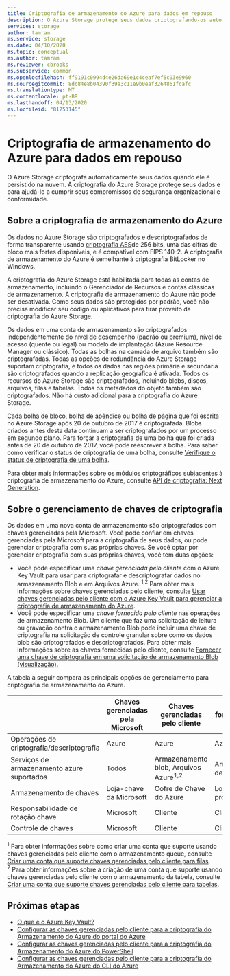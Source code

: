 ```yaml
---
title: Criptografia de armazenamento do Azure para dados em repouso
description: O Azure Storage protege seus dados criptografando-os automaticamente antes de permê-los na nuvem. Você pode confiar em chaves gerenciadas pela Microsoft para a criptografia dos dados em sua conta de armazenamento ou gerenciar criptografia com suas próprias chaves.
services: storage
author: tamram
ms.service: storage
ms.date: 04/10/2020
ms.topic: conceptual
ms.author: tamram
ms.reviewer: cbrooks
ms.subservice: common
ms.openlocfilehash: ff9191c0994d4e26da69e1c4ceaf7ef6c93e9960
ms.sourcegitcommit: 8dc84e8b04390f39a3c11e9b0eaf3264861fcafc
ms.translationtype: MT
ms.contentlocale: pt-BR
ms.lasthandoff: 04/13/2020
ms.locfileid: "81253145"
---
```

# <a name="azure-storage-encryption-for-data-at-rest"></a>Criptografia de armazenamento do Azure para dados em repouso

O Azure Storage criptografa automaticamente seus dados quando ele é persistido na nuvem. A criptografia do Azure Storage protege seus dados e para ajudá-lo a cumprir seus compromissos de segurança organizacional e conformidade.

## <a name="about-azure-storage-encryption"></a>Sobre a criptografia de armazenamento do Azure

Os dados no Azure Storage são criptografados e descriptografados de forma transparente usando [criptografia AES](https://en.wikipedia.org/wiki/Advanced_Encryption_Standard)de 256 bits, uma das cifras de bloco mais fortes disponíveis, e é compatível com FIPS 140-2. A criptografia de armazenamento do Azure é semelhante à criptografia BitLocker no Windows.

A criptografia do Azure Storage está habilitada para todas as contas de armazenamento, incluindo o Gerenciador de Recursos e contas clássicas de armazenamento. A criptografia de armazenamento do Azure não pode ser desativada. Como seus dados são protegidos por padrão, você não precisa modificar seu código ou aplicativos para tirar proveito da criptografia do Azure Storage.

Os dados em uma conta de armazenamento são criptografados independentemente do nível de desempenho (padrão ou premium), nível de acesso (quente ou legal) ou modelo de implantação (Azure Resource Manager ou clássico). Todas as bolhas na camada de arquivo também são criptografadas. Todas as opções de redundância do Azure Storage suportam criptografia, e todos os dados nas regiões primária e secundária são criptografados quando a replicação geográfica é ativada. Todos os recursos do Azure Storage são criptografados, incluindo blobs, discos, arquivos, filas e tabelas. Todos os metadados do objeto também são criptografados. Não há custo adicional para a criptografia do Azure Storage.

Cada bolha de bloco, bolha de apêndice ou bolha de página que foi escrita no Azure Storage após 20 de outubro de 2017 é criptografada. Blobs criados antes desta data continuam a ser criptografados por um processo em segundo plano. Para forçar a criptografia de uma bolha que foi criada antes de 20 de outubro de 2017, você pode reescrever a bolha. Para saber como verificar o status de criptografia de uma bolha, consulte [Verifique o status de criptografia de uma bolha](../blobs/storage-blob-encryption-status.md).

Para obter mais informações sobre os módulos criptográficos subjacentes à criptografia de armazenamento do Azure, consulte [API de criptografia: Next Generation](https://docs.microsoft.com/windows/desktop/seccng/cng-portal).

## <a name="about-encryption-key-management"></a>Sobre o gerenciamento de chaves de criptografia

Os dados em uma nova conta de armazenamento são criptografados com chaves gerenciadas pela Microsoft. Você pode confiar em chaves gerenciadas pela Microsoft para a criptografia de seus dados, ou pode gerenciar criptografia com suas próprias chaves. Se você optar por gerenciar criptografia com suas próprias chaves, você tem duas opções:

- Você pode especificar uma *chave gerenciada pelo cliente* com o Azure Key Vault para usar para criptografar e descriptografar dados no armazenamento Blob e em Arquivos Azure. <sup>1,2</sup> Para obter mais informações sobre chaves gerenciadas pelo cliente, consulte [Usar chaves gerenciadas pelo cliente com o Azure Key Vault para gerenciar a criptografia de armazenamento do Azure](encryption-customer-managed-keys.md).
- Você pode especificar uma *chave fornecida pelo cliente* nas operações de armazenamento Blob. Um cliente que faz uma solicitação de leitura ou gravação contra o armazenamento Blob pode incluir uma chave de criptografia na solicitação de controle granular sobre como os dados blob são criptografados e descriptografados. Para obter mais informações sobre as chaves fornecidas pelo cliente, consulte [Fornecer uma chave de criptografia em uma solicitação de armazenamento Blob (visualização)](encryption-customer-provided-keys.md).

A tabela a seguir compara as principais opções de gerenciamento para criptografia de armazenamento do Azure.

|                                        |    Chaves gerenciadas pela Microsoft                             |    Chaves gerenciadas pelo cliente                                                                                                                        |    Chaves fornecidas pelo cliente                                                          |
|----------------------------------------|-------------------------------------------------------|-------------------------------------------------------------------------------------------------------------------------------------------------|----------------------------------------------------------------------------------|
|    Operações de criptografia/descriptografia    |    Azure                                              |    Azure                                                                                                                                        |    Azure                                                                         |
|    Serviços de armazenamento azure suportados    |    Todos                                                |    Armazenamento blob, Arquivos Azure<sup>1,2</sup>                                                                                                               |    Armazenamento de blob                                                                  |
|    Armazenamento de chaves                         |    Loja-chave da Microsoft    |    Cofre de Chave do Azure                                                                                                                              |    Loja-chave do próprio cliente                                                                 |
|    Responsabilidade de rotação chave         |    Microsoft                                          |    Cliente                                                                                                                                     |    Cliente                                                                      |
|    Controle de chaves                          |    Microsoft                                     |    Cliente                                                                                                                    |    Cliente                                                                 |

<sup>1</sup> Para obter informações sobre como criar uma conta que suporte usando chaves gerenciadas pelo cliente com o armazenamento queue, consulte [Criar uma conta que suporte chaves gerenciadas pelo cliente para filas](account-encryption-key-create.md?toc=%2fazure%2fstorage%2fqueues%2ftoc.json).<br />
<sup>2</sup> Para obter informações sobre a criação de uma conta que suporte usando chaves gerenciadas pelo cliente com o armazenamento da tabela, consulte [Criar uma conta que suporte chaves gerenciadas pelo cliente para tabelas](account-encryption-key-create.md?toc=%2fazure%2fstorage%2ftables%2ftoc.json).

## <a name="next-steps"></a>Próximas etapas

- [O que é o Azure Key Vault?](../../key-vault/key-vault-overview.md)
- [Configurar as chaves gerenciadas pelo cliente para a criptografia do Armazenamento do Azure do portal do Azure](storage-encryption-keys-portal.md)
- [Configurar as chaves gerenciadas pelo cliente para a criptografia do Armazenamento do Azure do PowerShell](storage-encryption-keys-powershell.md)
- [Configurar as chaves gerenciadas pelo cliente para a criptografia do Armazenamento do Azure do CLI do Azure](storage-encryption-keys-cli.md)
